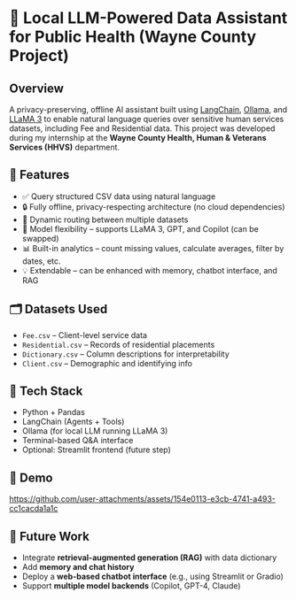 # 🧠 Local LLM-Powered Data Assistant for Public Health (Wayne County Project)

## Overview
A privacy-preserving, offline AI assistant built using [LangChain](https://www.langchain.com/), [Ollama](https://ollama.com/), and [LLaMA 3](https://llama.meta.com/llama3) to enable natural language queries over sensitive human services datasets, including Fee and Residential data. This project was developed during my internship at the **Wayne County Health, Human & Veterans Services (HHVS)** department.

## 🔧 Features
- ✅ Query structured CSV data using natural language
- 🔒 Fully offline, privacy-respecting architecture (no cloud dependencies)
- 📄 Dynamic routing between multiple datasets
- 🧠 Model flexibility – supports LLaMA 3, GPT, and Copilot (can be swapped)
- 📊 Built-in analytics – count missing values, calculate averages, filter by dates, etc.
- 💡 Extendable – can be enhanced with memory, chatbot interface, and RAG

## 🗂 Datasets Used
- `Fee.csv` – Client-level service data
- `Residential.csv` – Records of residential placements
- `Dictionary.csv` – Column descriptions for interpretability
- `Client.csv` – Demographic and identifying info

## 🚀 Tech Stack
- Python + Pandas
- LangChain (Agents + Tools)
- Ollama (for local LLM running LLaMA 3)
- Terminal-based Q&A interface
- Optional: Streamlit frontend (future step)

## 📸 Demo 


https://github.com/user-attachments/assets/154e0113-e3cb-4741-a493-cc1cacda1a1c


## 🔄 Future Work
- Integrate **retrieval-augmented generation (RAG)** with data dictionary
- Add **memory and chat history**
- Deploy a **web-based chatbot interface** (e.g., using Streamlit or Gradio)
- Support **multiple model backends** (Copilot, GPT-4, Claude)
